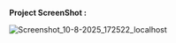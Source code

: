 **Project ScreenShot :**

![Screenshot_10-8-2025_172522_localhost](https://github.com/user-attachments/assets/5e65b407-fe53-4373-a8f2-6b1b18740c2e)

